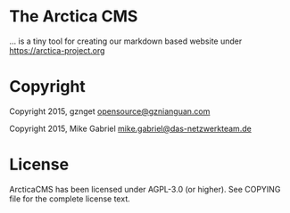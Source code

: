 # The Arctica CMS

... is a tiny tool for creating our markdown based website under https://arctica-project.org

# Copyright

Copyright 2015, gznget <opensource@gznianguan.com>

Copyright 2015, Mike Gabriel <mike.gabriel@das-netzwerkteam.de>

# License

ArcticaCMS has been licensed under AGPL-3.0 (or higher). See COPYING file for the complete license text.
